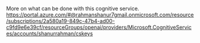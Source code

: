 More on what can be done with this cognitive service.
https://portal.azure.com/#@rahmanshanur7gmail.onmicrosoft.com/resource/subscriptions/2a580a19-849c-47b4-ad00-c9fd9e6e39cf/resourceGroups/openai/providers/Microsoft.CognitiveServices/accounts/shanurrahman/cskeys